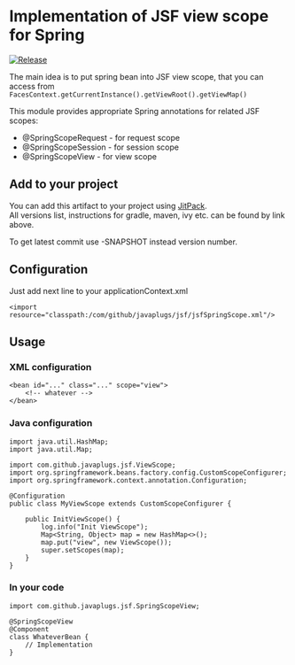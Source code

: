 # Implementation of JSF view scope for Spring

[![Release](https://jitpack.io/v/javaplugs/spring-jsf.svg)](https://jitpack.io/#javaplugs/spring-jsf)  

The main idea is to put spring bean into JSF view scope,
that you can access from ```FacesContext.getCurrentInstance().getViewRoot().getViewMap()```

This module provides appropriate Spring annotations for related JSF scopes:

- @SpringScopeRequest - for request scope
- @SpringScopeSession - for session scope
- @SpringScopeView - for view scope

## Add to your project

You can add this artifact to your project using [JitPack](https://jitpack.io/#javaplugs/spring-jsf).  
All versions list, instructions for gradle, maven, ivy etc. can be found by link above.

To get latest commit use -SNAPSHOT instead version number.

## Configuration

Just add next line to your applicationContext.xml
```
<import resource="classpath:/com/github/javaplugs/jsf/jsfSpringScope.xml"/>
```


## Usage

### XML configuration
```
<bean id="..." class="..." scope="view">
    <!-- whatever -->
</bean>
```

### Java configuration
```
import java.util.HashMap;
import java.util.Map;

import com.github.javaplugs.jsf.ViewScope;
import org.springframework.beans.factory.config.CustomScopeConfigurer;
import org.springframework.context.annotation.Configuration;

@Configuration
public class MyViewScope extends CustomScopeConfigurer {

    public InitViewScope() {
        log.info("Init ViewScope");
        Map<String, Object> map = new HashMap<>();
        map.put("view", new ViewScope());
        super.setScopes(map);
    }
}
```


### In your code
```
import com.github.javaplugs.jsf.SpringScopeView;

@SpringScopeView
@Component
class WhateverBean {
    // Implementation
}
```